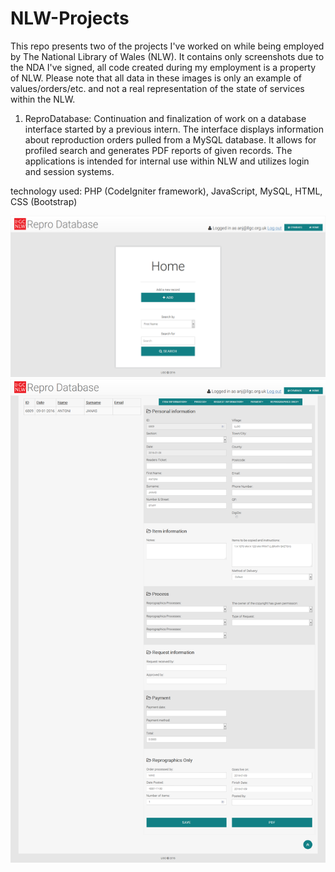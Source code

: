 # NLW-Projects

This repo presents two of the projects I've worked on while being employed by The National Library of Wales (NLW).
It contains only screenshots due to the NDA I've signed, all code created during my employment is a property of NLW. 
Please note that all data in these images is only an example of values/orders/etc. and not a real representation of the
state of services within the NLW. 


1. ReproDatabase:
  Continuation and finalization of work on a database interface started by a previous intern. 
  The interface displays information about reproduction orders pulled from a MySQL database. It allows for profiled search and generates 
  PDF reports of given records. The applications is intended for internal use within NLW and utilizes login and session systems. 
 
  technology used: PHP (CodeIgniter framework), JavaScript, MySQL, HTML, CSS (Bootstrap)
  
  ![alt text](https://github.com/anj42/NLW-Projects/blob/master/repro_1.png)
  ![alt text](https://github.com/anj42/NLW-Projects/blob/master/repro_2.png)

